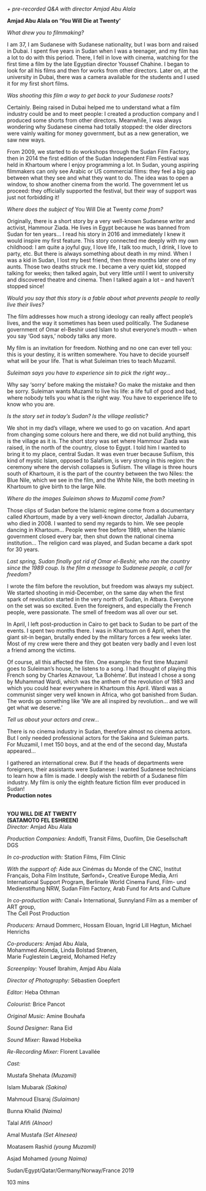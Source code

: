 

_+ pre-recorded Q&A with director Amjad Abu Alala_

**Amjad Abu Alala on ‘You Will Die at Twenty’**

_What drew you to filmmaking?_

I am 37, I am Sudanese with Sudanese nationality, but I was born and raised in Dubai. I spent five years in Sudan when I was a teenager, and my film has a lot to do with this period. There, I fell in love with cinema, watching for the first time a film by the late Egyptian director Youssef Chahine. I began to look for all his films and then for works from other directors. Later on, at the university in Dubai, there was a camera available for the students and I used it for my first short films.

_Was shooting this film a way to get back to your Sudanese roots?_

Certainly. Being raised in Dubai helped me to understand what a film industry could be and to meet people: I created a production company and I produced some shorts from other directors. Meanwhile, I was always wondering why Sudanese cinema had totally stopped: the older directors were vainly waiting for money government, but as a new generation, we saw new ways.

From 2009, we started to do workshops through the Sudan Film Factory, then in 2014 the first edition of the Sudan Independent Film Festival was held in Khartoum where I enjoy programming a lot. In Sudan, young aspiring filmmakers can only see Arabic or US commercial films: they feel a big gap between what they see and what they want to do. The idea was to open a window, to show another cinema from the world. The government let us proceed: they officially supported the festival, but their way of support was just not forbidding it!

_Where does the subject of_ You Will Die at Twenty _come from?_

Originally, there is a short story by a very well-known Sudanese writer and activist, Hammour Ziada. He lives in Egypt because he was banned from Sudan for ten years... I read his story in 2016 and immediately I knew it would inspire my first feature. This story connected me deeply with my own childhood: I am quite a joyful guy, I love life, I talk too much, I drink, I love to party, etc. But there is always something about death in my mind. When I was a kid in Sudan, I lost my best friend, then three months later one of my aunts. Those two deaths struck me. I became a very quiet kid, stopped talking for weeks; then talked again, but very little until I went to university and discovered theatre and cinema. Then I talked again a lot – and haven’t stopped since!

_Would you say that this story is a fable about what prevents people to really live their lives?_

The film addresses how much a strong ideology can really affect people’s lives, and the way it sometimes has been used politically. The Sudanese government of Omar el-Beshir used Islam to shut everyone’s mouth – when you say ‘God says,’ nobody talks any more.

My film is an invitation for freedom. Nothing and no one can ever tell you: this is your destiny, it is written somewhere. You have to decide yourself what will be your life. That is what Suleiman tries to teach Muzamil.

_Suleiman says you have to experience sin to pick the right way..._

Why say ‘sorry’ before making the mistake? Go make the mistake and then be sorry. Suleiman wants Muzamil to live his life: a life full of good and bad, where nobody tells you what is the right way. You have to experience life to know who you are.

_Is the story set in today’s Sudan? Is the village realistic?_

We shot in my dad’s village, where we used to go on vacation. And apart from changing some colours here and there, we did not build anything, this is the village as it is. The short story was set where Hammour Ziada was raised, in the north of the country, close to Egypt. I told him I wanted to bring it to my place, central Sudan. It was even truer because Sufiism, this kind of mystic Islam, opposed to Salafism, is very strong in this region: the ceremony where the dervish collapses is Sufiism. The village is three hours south of Khartoum, it is the part of the country between the two Niles: the Blue Nile, which we see in the film, and the White Nile, the both meeting in Khartoum to give birth to the large Nile.

_Where do the images Suleiman shows to Muzamil come from?_

Those clips of Sudan before the Islamic regime come from a documentary called _Khartoum_, made by a very well-known director, Jadallah Jubarra, who died in 2008. I wanted to send my regards to him. We see people dancing in Khartoum… People were free before 1989, when the Islamic government closed every bar, then shut down the national cinema institution... The religion card was played, and Sudan became a dark spot for 30 years.

_Last spring, Sudan finally got rid of Omar el-Beshir, who ran the country since the 1989 coup. Is the film a message to Sudanese people, a call for freedom?_

I wrote the film before the revolution, but freedom was always my subject.  
We started shooting in mid-December, on the same day when the first spark of revolution started in the very north of Sudan, in Atbara. Everyone on the set was so excited. Even the foreigners, and especially the French people, were passionate. The smell of freedom was all over our set.

In April, I left post-production in Cairo to get back to Sudan to be part of the events. I spent two months there. I was in Khartoum on 6 April, when the giant sit-in began, brutally ended by the military forces a few weeks later. Most of my crew were there and they got beaten very badly and I even lost a friend among the victims.

Of course, all this affected the film. One example: the first time Muzamil goes to Suleiman’s house, he listens to a song. I had thought of playing this French song by Charles Aznavour, ‘La Bohème’. But instead I chose a song by Muhammad Wardi, which was the anthem of the revolution of 1983 and which you could hear everywhere in Khartoum this April. Wardi was a communist singer very well known in Africa, who got banished from Sudan. The words go something like ‘We are all inspired by revolution... and we will get what we deserve.’

_Tell us about your actors and crew…_

There is no cinema industry in Sudan, therefore almost no cinema actors.  
But I only needed professional actors for the Sakina and Suleiman parts.  
For Muzamil, I met 150 boys, and at the end of the second day, Mustafa appeared…

I gathered an international crew. But if the heads of departments were foreigners, their assistants were Sudanese: I wanted Sudanese technicians to learn how a film is made. I deeply wish the rebirth of a Sudanese film industry. My film is only the eighth feature fiction film ever produced in Sudan!  
**Production notes**
<br><br>


**YOU WILL DIE AT TWENTY<br>(SATAMOTO FEL ESHREEN)**  
_Director:_ Amjad Abu Alala<br>

_Production Companies:_ Andolfi, Transit Films, Duofilm, Die Gesellschaft DGS<br>

_In co-production with:_ Station Films, Film Clinic<br>

_With the support of:_ Aide aux Cinémas du Monde of the CNC, Institut Français, Doha Film Institute, Sørfond+, Creative Europe Media, Arri International Support Program, Berlinale World Cinema Fund, Film- und Medienstiftung NRW, Sudan Film Factory, Arab Fund for Arts and Culture<br>

_In co-production with:_ Canal+ International, Sunnyland Film as a member of ART group,  
The Cell Post Production<br>

_Producers:_ Arnaud Dommerc, Hossam Elouan, Ingrid Lill Høgtun, Michael Henrichs<br>

_Co-producers:_ Amjad Abu Alala,  
Mohammed Alomda, Linda Bolstad Strønen,  
Marie Fuglestein Lægreid, Mohamed Hefzy<br>

_Screenplay:_ Yousef Ibrahim, Amjad Abu Alala<br>

_Director of Photography:_ Sébastien Goepfert<br>

_Editor:_ Heba Othman<br>

_Colourist:_ Brice Pancot<br>

_Original Music:_ Amine Bouhafa<br>

_Sound Designer:_ Rana Eid<br>

_Sound Mixer:_ Rawad Hobeika<br>

_Re-Recording Mixer:_ Florent Lavallée<br>

_Cast:_<br>

Mustafa Shehata _(Muzamil)_<br>

Islam Mubarak _(Sakina)_<br>

Mahmoud Elsaraj _(Sulaiman)_<br>

Bunna Khalid _(Naima)_<br>

Talal Afifi _(Alnoor)_<br>

Amal Mustafa _(Set Alnesea)_<br>

Moatasem Rashid _(young Muzamil)_<br>

Asjad Mohamed _(young Naima)_<br>

Sudan/Egypt/Qatar/Germany/Norway/France 2019

103 mins
<!--stackedit_data:
eyJoaXN0b3J5IjpbLTE5MDQyOTc4OTZdfQ==
-->